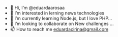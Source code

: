 - 👋 Hi, I’m @eduardaarosaa
- 👀 I’m interested in lerning news technologies 
- 🌱 I’m currently learning Node.js, but I love PHP...
- 💞️ I’m looking to collaborate on New challenges ...
- 📫 How to reach me eduardacirina@gmail.com

<!---
eduardaarosaa/eduardaarosaa is a ✨ special ✨ repository because its `README.md` (this file) appears on your GitHub profile.
You can click the Preview link to take a look at your changes.
--->
